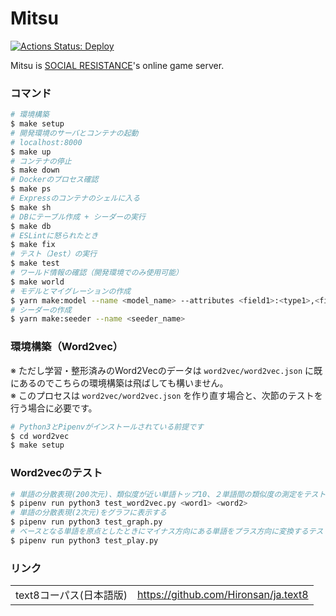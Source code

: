 # Mitsu

[![Actions Status: Deploy](https://github.com/uyupun/mitsu/workflows/Deploy/badge.svg)](https://github.com/uyupun/mitsu/actions?query=workflow%3A"Deploy")

Mitsu is [SOCIAL RESISTANCE](https://github.com/uyupun/social-resistance)'s online game server.

### コマンド

```bash
# 環境構築
$ make setup
# 開発環境のサーバとコンテナの起動
# localhost:8000
$ make up
# コンテナの停止
$ make down
# Dockerのプロセス確認
$ make ps
# Expressのコンテナのシェルに入る
$ make sh
# DBにテーブル作成 + シーダーの実行
$ make db
# ESLintに怒られたとき
$ make fix
# テスト（Jest）の実行
$ make test
# ワールド情報の確認（開発環境でのみ使用可能）
$ make world
# モデルとマイグレーションの作成
$ yarn make:model --name <model_name> --attributes <field1>:<type1>,<field2>:<type2>,...
# シーダーの作成
$ yarn make:seeder --name <seeder_name>
```

### 環境構築（Word2vec）

※ ただし学習・整形済みのWord2Vecのデータは `word2vec/word2vec.json` に既にあるのでこちらの環境構築は飛ばしても構いません。  
※ このプロセスは `word2vec/word2vec.json` を作り直す場合と、次節のテストを行う場合に必要です。

```bash
# Python3とPipenvがインストールされている前提です
$ cd word2vec
$ make setup
```

### Word2vecのテスト

```bash
# 単語の分散表現(200次元)、類似度が近い単語トップ10、２単語間の類似度の測定をテストできます
$ pipenv run python3 test_word2vec.py <word1> <word2>
# 単語の分散表現(2次元)をグラフに表示する
$ pipenv run python3 test_graph.py
# ベースとなる単語を原点としたときにマイナス方向にある単語をプラス方向に変換するテスト
$ pipenv run python3 test_play.py
```

### リンク

|||
|:--|:--|
|text8コーパス(日本語版)|https://github.com/Hironsan/ja.text8|
